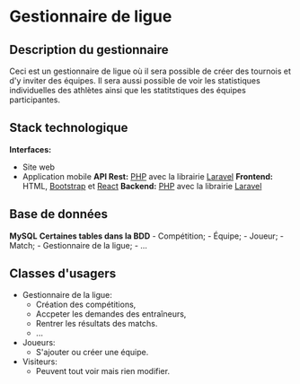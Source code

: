 # Gestionnaire de ligue 

## Description du gestionnaire
Ceci est un gestionnaire de ligue où il sera possible de créer des tournois et d'y inviter des équipes. 
Il sera aussi possible de voir les statistiques individuelles des athlètes ainsi que les statitstiques des équipes participantes.

## Stack technologique
**Interfaces:**
  - Site web
  - Application mobile
**API Rest:** [PHP](https://www.php.net/) avec la librairie [Laravel](https://laravel.com/)
**Frontend:** HTML, [Bootstrap](https://getbootstrap.com/) et [React](https://react.dev/)
**Backend:** [PHP](https://www.php.net/) avec la librairie [Laravel](https://laravel.com/)

## Base de données
**MySQL**
**Certaines tables dans la BDD**
    - Compétition;
    - Équipe;
    - Joueur;
    - Match;
    - Gestionnaire de la ligue;
    - ...

## Classes d'usagers
  - Gestionnaire de la ligue:
      - Création des compétitions,
      - Accpeter les demandes des entraîneurs,
      - Rentrer les résultats des matchs.
      - ...
  - Joueurs:
      - S'ajouter ou créer une équipe.
  - Visiteurs:
    - Peuvent tout voir mais rien modifier.
  
   
    




